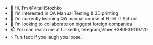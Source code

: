 - 👋 Hi, I’m @VitaliiStozhko
- 👀 I’m interested in QA Manual Testing & 3D printing
- 🌱 I’m currently learning QA manual course at Hillel IT School
- 💞️ I’m looking to collaborate on biggest foreign companies 
- 📫 You can reach me at LinkedIn, telegram,Viber +380939119720
- ⚡ Fun fact: if you laugh you loose.

<!---
VitaliiStozhko/VitaliiStozhko is a ✨ special ✨ repository because its `README.md` (this file) appears on your GitHub profile.
You can click the Preview link to take a look at your changes.
--->
